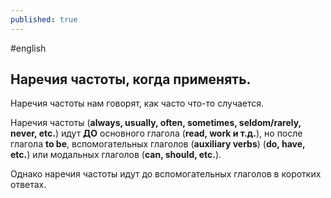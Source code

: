 ```yaml
---
published: true
---
```

\#english

## Наречия частоты, когда применять.

Наречия частоты нам говорят, как часто что-то случается.

Наречия частоты (**always, usually, often, sometimes, seldom/rarely, never, etc.**) идут  **ДО** основного глагола (**read, work и т.д.**), но после глагола **to be**, вспомогательных глаголов (**auxiliary verbs**) (**do, have, etc.**) или модальных глаголов (**can, should, etc.**).

Однако наречия частоты идут до вспомогательных глаголов в коротких ответах.
